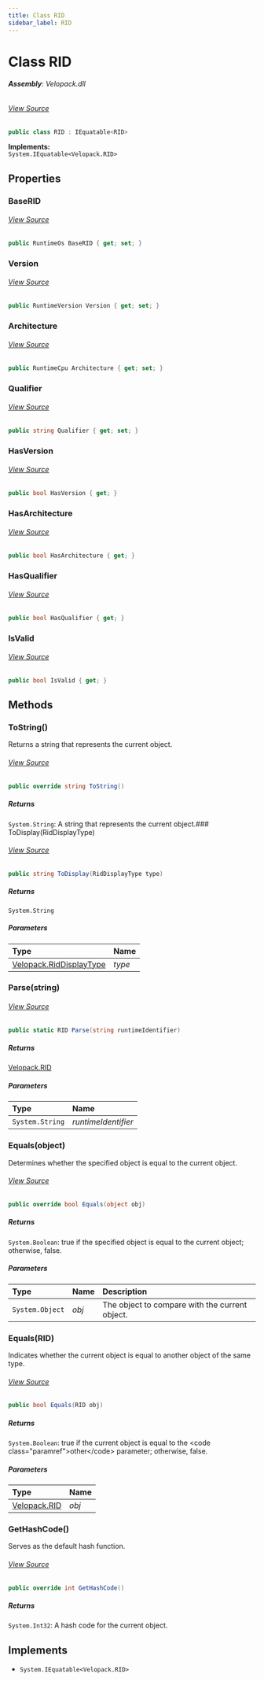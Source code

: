 ```yaml
---
title: Class RID
sidebar_label: RID
---
```

# Class RID


###### **Assembly**: Velopack.dll
###### [View Source](https://github.com/velopack/velopack.git/blob/master/src/Velopack/RID.cs#L147)
```csharp title="Declaration"
public class RID : IEquatable<RID>
```
**Implements:**  
`System.IEquatable<Velopack.RID>`

## Properties
### BaseRID

###### [View Source](https://github.com/velopack/velopack.git/blob/master/src/Velopack/RID.cs#L153)
```csharp title="Declaration"
public RuntimeOs BaseRID { get; set; }
```
### Version

###### [View Source](https://github.com/velopack/velopack.git/blob/master/src/Velopack/RID.cs#L155)
```csharp title="Declaration"
public RuntimeVersion Version { get; set; }
```
### Architecture

###### [View Source](https://github.com/velopack/velopack.git/blob/master/src/Velopack/RID.cs#L156)
```csharp title="Declaration"
public RuntimeCpu Architecture { get; set; }
```
### Qualifier

###### [View Source](https://github.com/velopack/velopack.git/blob/master/src/Velopack/RID.cs#L157)
```csharp title="Declaration"
public string Qualifier { get; set; }
```
### HasVersion

###### [View Source](https://github.com/velopack/velopack.git/blob/master/src/Velopack/RID.cs#L313)
```csharp title="Declaration"
public bool HasVersion { get; }
```
### HasArchitecture

###### [View Source](https://github.com/velopack/velopack.git/blob/master/src/Velopack/RID.cs#L315)
```csharp title="Declaration"
public bool HasArchitecture { get; }
```
### HasQualifier

###### [View Source](https://github.com/velopack/velopack.git/blob/master/src/Velopack/RID.cs#L317)
```csharp title="Declaration"
public bool HasQualifier { get; }
```
### IsValid

###### [View Source](https://github.com/velopack/velopack.git/blob/master/src/Velopack/RID.cs#L319)
```csharp title="Declaration"
public bool IsValid { get; }
```
## Methods
### ToString()
Returns a string that represents the current object.
###### [View Source](https://github.com/velopack/velopack.git/blob/master/src/Velopack/RID.cs#L159)
```csharp title="Declaration"
public override string ToString()
```

##### Returns

`System.String`: A string that represents the current object.### ToDisplay(RidDisplayType)

###### [View Source](https://github.com/velopack/velopack.git/blob/master/src/Velopack/RID.cs#L161)
```csharp title="Declaration"
public string ToDisplay(RidDisplayType type)
```

##### Returns

`System.String`

##### Parameters

| Type | Name |
|:--- |:--- |
| [Velopack.RidDisplayType](../Velopack/RidDisplayType.md) | *type* |

### Parse(string)

###### [View Source](https://github.com/velopack/velopack.git/blob/master/src/Velopack/RID.cs#L200)
```csharp title="Declaration"
public static RID Parse(string runtimeIdentifier)
```

##### Returns

[Velopack.RID](../Velopack/RID.md)

##### Parameters

| Type | Name |
|:--- |:--- |
| `System.String` | *runtimeIdentifier* |

### Equals(object)
Determines whether the specified object is equal to the current object.
###### [View Source](https://github.com/velopack/velopack.git/blob/master/src/Velopack/RID.cs#L321)
```csharp title="Declaration"
public override bool Equals(object obj)
```

##### Returns

`System.Boolean`: true if the specified object  is equal to the current object; otherwise, false.
##### Parameters

| Type | Name | Description |
|:--- |:--- |:--- |
| `System.Object` | *obj* | The object to compare with the current object. |

### Equals(RID)
Indicates whether the current object is equal to another object of the same type.
###### [View Source](https://github.com/velopack/velopack.git/blob/master/src/Velopack/RID.cs#L326)
```csharp title="Declaration"
public bool Equals(RID obj)
```

##### Returns

`System.Boolean`: true if the current object is equal to the &lt;code class="paramref"&gt;other&lt;/code&gt; parameter; otherwise, false.
##### Parameters

| Type | Name |
|:--- |:--- |
| [Velopack.RID](../Velopack/RID.md) | *obj* |

### GetHashCode()
Serves as the default hash function.
###### [View Source](https://github.com/velopack/velopack.git/blob/master/src/Velopack/RID.cs#L349)
```csharp title="Declaration"
public override int GetHashCode()
```

##### Returns

`System.Int32`: A hash code for the current object.
## Implements

* `System.IEquatable<Velopack.RID>`
